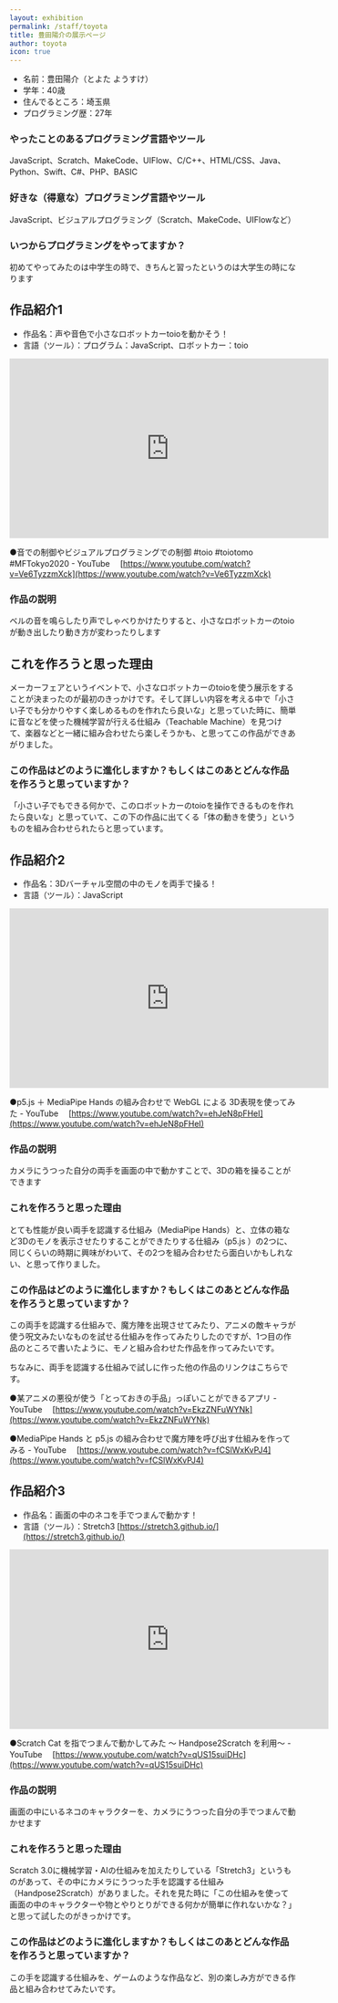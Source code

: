 ```yaml
---
layout: exhibition
permalink: /staff/toyota
title: 豊田陽介の展示ページ
author: toyota
icon: true
---
```

- 名前：豊田陽介（とよた ようすけ）
- 学年：40歳
- 住んでるところ：埼玉県
- プログラミング歴：27年

### やったことのあるプログラミング言語やツール

JavaScript、Scratch、MakeCode、UIFlow、C/C++、HTML/CSS、Java、Python、Swift、C#、PHP、BASIC

### 好きな（得意な）プログラミング言語やツール

JavaScript、ビジュアルプログラミング（Scratch、MakeCode、UIFlowなど）

### いつからプログラミングをやってますか？

初めてやってみたのは中学生の時で、きちんと習ったというのは大学生の時になります

## 作品紹介1

- 作品名：声や音色で小さなロボットカーtoioを動かそう！
- 言語（ツール）：プログラム：JavaScript、ロボットカー：toio

<div class="youtube">
  <iframe width="560" height="315" src="https://www.youtube.com/embed/Ve6TyzzmXck" title="YouTube video player" frameborder="0" allow="accelerometer; autoplay; clipboard-write; encrypted-media; gyroscope; picture-in-picture" allowfullscreen></iframe>
</div>

●音での制御やビジュアルプログラミングでの制御 #toio #toiotomo #MFTokyo2020 - YouTube
　[https://www.youtube.com/watch?v=Ve6TyzzmXck](https://www.youtube.com/watch?v=Ve6TyzzmXck)

### 作品の説明

ベルの音を鳴らしたり声でしゃべりかけたりすると、小さなロボットカーのtoioが動き出したり動き方が変わったりします

## これを作ろうと思った理由

メーカーフェアというイベントで、小さなロボットカーのtoioを使う展示をすることが決まったのが最初のきっかけです。そして詳しい内容を考える中で「小さい子でも分かりやすく楽しめるものを作れたら良いな」と思っていた時に、簡単に音などを使った機械学習が行える仕組み（Teachable Machine）を見つけて、楽器などと一緒に組み合わせたら楽しそうかも、と思ってこの作品ができあがりました。

### この作品はどのように進化しますか？もしくはこのあとどんな作品を作ろうと思っていますか？

「小さい子でもできる何かで、このロボットカーのtoioを操作できるものを作れたら良いな」と思っていて、この下の作品に出てくる「体の動きを使う」というものを組み合わせられたらと思っています。

## 作品紹介2

- 作品名：3Dバーチャル空間の中のモノを両手で操る！
- 言語（ツール）：JavaScript

<div class="youtube">
  <iframe width="560" height="315" src="https://www.youtube.com/embed/ehJeN8pFHeI" title="YouTube video player" frameborder="0" allow="accelerometer; autoplay; clipboard-write; encrypted-media; gyroscope; picture-in-picture" allowfullscreen></iframe>
</div>

●p5.js ＋ MediaPipe Hands の組み合わせで WebGL による 3D表現を使ってみた - YouTube
　[https://www.youtube.com/watch?v=ehJeN8pFHeI](https://www.youtube.com/watch?v=ehJeN8pFHeI)

### 作品の説明

カメラにうつった自分の両手を画面の中で動かすことで、3Dの箱を操ることができます

### これを作ろうと思った理由

とても性能が良い両手を認識する仕組み（MediaPipe Hands）と、立体の箱など3Dのモノを表示させたりすることができたりする仕組み（p5.js ）の2つに、同じくらいの時期に興味がわいて、その2つを組み合わせたら面白いかもしれない、と思って作りました。

### この作品はどのように進化しますか？もしくはこのあとどんな作品を作ろうと思っていますか？

この両手を認識する仕組みで、魔方陣を出現させてみたり、アニメの敵キャラが使う呪文みたいなものを試せる仕組みを作ってみたりしたのですが、1つ目の作品のところで書いたように、モノと組み合わせた作品を作ってみたいです。

ちなみに、両手を認識する仕組みで試しに作った他の作品のリンクはこちらです。

●某アニメの悪役が使う「とっておきの手品」っぽいことができるアプリ - YouTube
　[https://www.youtube.com/watch?v=EkzZNFuWYNk](https://www.youtube.com/watch?v=EkzZNFuWYNk)

●MediaPipe Hands と p5.js の組み合わせで魔方陣を呼び出す仕組みを作ってみる - YouTube
　[https://www.youtube.com/watch?v=fCSlWxKvPJ4](https://www.youtube.com/watch?v=fCSlWxKvPJ4)

## 作品紹介3

- 作品名：画面の中のネコを手でつまんで動かす！
- 言語（ツール）：Stretch3  [https://stretch3.github.io/](https://stretch3.github.io/)

<div class="youtube">
  <iframe width="560" height="315" src="https://www.youtube.com/embed/qUS15suiDHc" title="YouTube video player" frameborder="0" allow="accelerometer; autoplay; clipboard-write; encrypted-media; gyroscope; picture-in-picture" allowfullscreen></iframe>
</div>

●Scratch Cat を指でつまんで動かしてみた 〜 Handpose2Scratch を利用〜 - YouTube
　[https://www.youtube.com/watch?v=qUS15suiDHc](https://www.youtube.com/watch?v=qUS15suiDHc)

### 作品の説明

画面の中にいるネコのキャラクターを、カメラにうつった自分の手でつまんで動かせます

### これを作ろうと思った理由

Scratch 3.0に機械学習・AIの仕組みを加えたりしている「Stretch3」というものがあって、その中にカメラにうつった手を認識する仕組み（Handpose2Scratch）がありました。それを見た時に「この仕組みを使って画面の中のキャラクターや物とやりとりができる何かが簡単に作れないかな？」と思って試したのがきっかけです。

### この作品はどのように進化しますか？もしくはこのあとどんな作品を作ろうと思っていますか？

この手を認識する仕組みを、ゲームのような作品など、別の楽しみ方ができる作品と組み合わせてみたいです。
